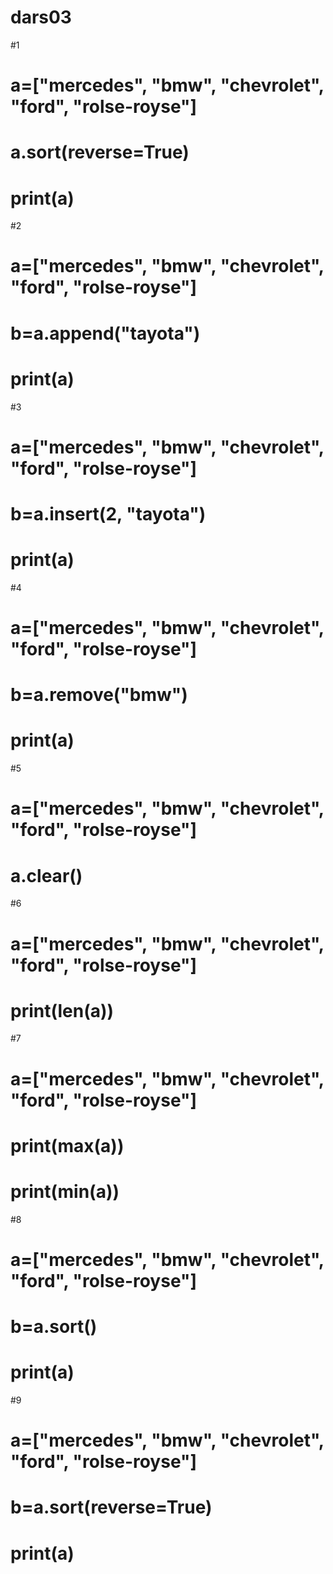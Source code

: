 # dars03
#1
# a=["mercedes", "bmw", "chevrolet", "ford", "rolse-royse"]
# a.sort(reverse=True)
# print(a)
#2
# a=["mercedes", "bmw", "chevrolet", "ford", "rolse-royse"]
# b=a.append("tayota")
# print(a)
#3
# a=["mercedes", "bmw", "chevrolet", "ford", "rolse-royse"]
# b=a.insert(2, "tayota")
# print(a)
#4
# a=["mercedes", "bmw", "chevrolet", "ford", "rolse-royse"]
# b=a.remove("bmw")
# print(a)
#5
# a=["mercedes", "bmw", "chevrolet", "ford", "rolse-royse"]
# a.clear()
#6
# a=["mercedes", "bmw", "chevrolet", "ford", "rolse-royse"]
# print(len(a))
#7
# a=["mercedes", "bmw", "chevrolet", "ford", "rolse-royse"]
# print(max(a))
# print(min(a))
#8
# a=["mercedes", "bmw", "chevrolet", "ford", "rolse-royse"]
# b=a.sort()
# print(a)
#9
# a=["mercedes", "bmw", "chevrolet", "ford", "rolse-royse"]
# b=a.sort(reverse=True)
# print(a)
